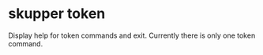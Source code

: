 # skupper token

Display help for token commands and exit.  Currently there
is only one token command.

